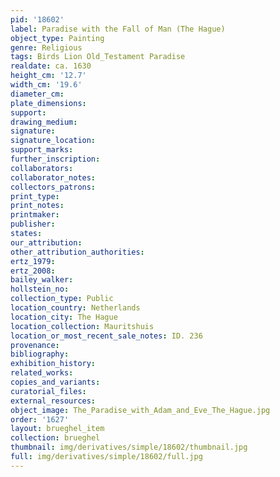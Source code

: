 ```yaml
---
pid: '18602'
label: Paradise with the Fall of Man (The Hague)
object_type: Painting
genre: Religious
tags: Birds Lion Old_Testament Paradise
realdate: ca. 1630
height_cm: '12.7'
width_cm: '19.6'
diameter_cm: 
plate_dimensions: 
support: 
drawing_medium: 
signature: 
signature_location: 
support_marks: 
further_inscription: 
collaborators: 
collaborator_notes: 
collectors_patrons: 
print_type: 
print_notes: 
printmaker: 
publisher: 
states: 
our_attribution: 
other_attribution_authorities: 
ertz_1979: 
ertz_2008: 
bailey_walker: 
hollstein_no: 
collection_type: Public
location_country: Netherlands
location_city: The Hague
location_collection: Mauritshuis
location_or_most_recent_sale_notes: ID. 236
provenance: 
bibliography: 
exhibition_history: 
related_works: 
copies_and_variants: 
curatorial_files: 
external_resources: 
object_image: The_Paradise_with_Adam_and_Eve_The_Hague.jpg
order: '1627'
layout: brueghel_item
collection: brueghel
thumbnail: img/derivatives/simple/18602/thumbnail.jpg
full: img/derivatives/simple/18602/full.jpg
---
```


